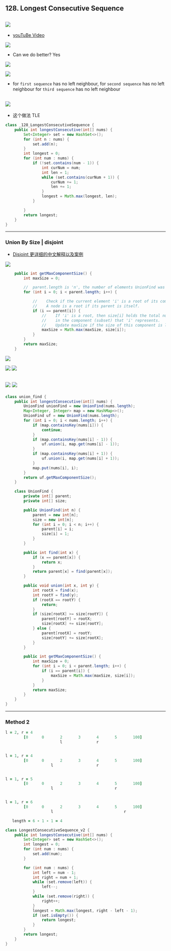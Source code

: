 ## 128. Longest Consecutive Sequence
![](img/2023-03-19-00-10-19.png)
---
- [youTuBe Video](https://www.youtube.com/watch?v=P6RZZMu_maU)

![](img/2023-03-19-00-10-36.png)

- Can we do better? Yes

![](img/2023-03-19-00-11-07.png)

![](img/2023-03-19-00-17-00.png)
- for `first sequence` has no left neighbour, for `second sequence` has no left neighbour
  for `third sequence` has no left neighbour

![](img/2023-03-19-00-49-49.png)
---

- 这个做法 TLE

```java
class _128_LongestConsecutiveSequence {
    public int longestConsecutive(int[] nums) {
        Set<Integer> set = new HashSet<>();
        for (int n : nums) {
            set.add(n);
        }
        int longest = 0;
        for (int num : nums) {
            if (!set.contains(num - 1)) {
                int curNum = num;
                int len = 1;
                while (set.contains(curNum + 1)) {
                    curNum += 1;
                    len += 1;
                }
                longest = Math.max(longest, len);
            }

        }
        return longest;
    }
}
```
---

### Union By Size | disjoint

- [Disjoint 更详细的中文解释以及案例](https://leetcode.cn/problems/longest-consecutive-sequence/solutions/1453487/by-lfool-jdy4/)


![](img/2025-05-11-16-09-09.png)

```java
    public int getMaxComponentSize() { 
        int maxSize = 0; 

        //  parent.length is 'n', the number of elements UnionFind was initialized with.
        for (int i = 0; i < parent.length; i++) {

            //    Check if the current element 'i' is a root of its component (subset).
            //    A node is a root if its parent is itself.
            if (i == parent[i]) {
                //    If 'i' is a root, then size[i] holds the total number of elements
                //    in the component (subset) that 'i' represents.
                //    Update maxSize if the size of this component is larger than any found previously.
                maxSize = Math.max(maxSize, size[i]);
            }
        }
        return maxSize;
    }
```

![](img/2025-05-11-16-30-50.png)

![](img/2025-05-11-16-31-16.png)
![](img/2025-05-11-16-31-57.png)

![](img/2025-05-11-16-32-16.png)
![](img/2025-05-11-16-32-33.png)
---

```java
class union_find {
    public int longestConsecutive(int[] nums) {
        UnionFind unionFind = new UnionFind(nums.length);
        Map<Integer, Integer> map = new HashMap<>();
        UnionFind uf = new UnionFind(nums.length);
        for (int i = 0; i < nums.length; i++) {
            if (map.containsKey(nums[i])) {
                continue;
            }
            if (map.containsKey(nums[i] - 1)) {
                uf.union(i, map.get(nums[i] - 1));
            }
            if (map.containsKey(nums[i] + 1)) {
                uf.union(i, map.get(nums[i] + 1));
            }
            map.put(nums[i], i);
        }
        return uf.getMaxComponentSize();
    }

    class UnionFind {
        private int[] parent;
        private int[] size;

        public UnionFind(int n) {
            parent = new int[n];
            size = new int[n];
            for (int i = 0; i < n; i++) {
                parent[i] = i;
                size[i] = 1;
            }
        }

        public int find(int x) {
            if (x == parent[x]) {
                return x;
            }
            return parent[x] = find(parent[x]);
        }

        public void union(int x, int y) {
            int rootX = find(x);
            int rootY = find(y);
            if (rootX == rootY) {
                return;
            }
            if (size[rootX] >= size[rootY]) {
                parent[rootY] = rootX;
                size[rootX] += size[rootY];
            } else {
                parent[rootX] = rootY;
                size[rootY] += size[rootX];
            }
        }

        public int getMaxComponentSize() {
            int maxSize = 0;
            for (int i = 0; i < parent.length; i++) {
                if (i == parent[i]) {
                    maxSize = Math.max(maxSize, size[i]);
                }
            }
            return maxSize;
        }
    }
}
```



---

### Method 2

```ruby
l = 2, r = 4
        [0      0       2       3       4       5       100]
                        l               r


l = 1, r = 4
        [0      0       2       3       4       5       100]
                    l                   r


l = 1, r = 5
        [0      0       2       3       4       5       100]
                    l                           r


l = 1, r = 6
        [0      0       2       3       4       5       100]
                    l                               r

   length = 6 - 1 - 1 = 4
```


```java
class LongestConsecutiveSequence_v2 {
    public int longestConsecutive(int[] nums) {
        Set<Integer> set = new HashSet<>();
        int longest = 0;
        for (int num : nums) {
            set.add(num);
        }

        for (int num : nums) {
            int left = num - 1;
            int right = num + 1;
            while (set.remove(left)) {
                left--;
            }
            while (set.remove(right)) {
                right++;
            }
            longest = Math.max(longest, right - left - 1);
            if (set.isEmpty()) {
                return longest;
            }
        }
        return longest;
    }
}
```